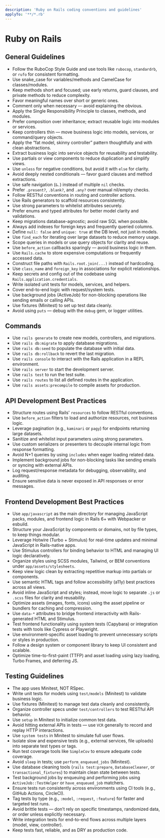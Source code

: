 ```yaml
---
description: 'Ruby on Rails coding conventions and guidelines'
applyTo: '**/*.rb'
---
```


# Ruby on Rails

## General Guidelines

- Follow the RuboCop Style Guide and use tools like `rubocop`, `standardrb`, or `rufo` for consistent formatting.
- Use snake_case for variables/methods and CamelCase for classes/modules.
- Keep methods short and focused; use early returns, guard clauses, and private methods to reduce complexity.
- Favor meaningful names over short or generic ones.
- Comment only when necessary — avoid explaining the obvious.
- Apply the Single Responsibility Principle to classes, methods, and modules.
- Prefer composition over inheritance; extract reusable logic into modules or services.
- Keep controllers thin — move business logic into models, services, or command/query objects.
- Apply the “fat model, skinny controller” pattern thoughtfully and with clean abstractions.
- Extract business logic into service objects for reusability and testability.
- Use partials or view components to reduce duplication and simplify views.
- Use `unless` for negative conditions, but avoid it with `else` for clarity.
- Avoid deeply nested conditionals — favor guard clauses and method extractions.
- Use safe navigation (`&.`) instead of multiple `nil` checks.
- Prefer `.present?`, `.blank?`, and `.any?` over manual nil/empty checks.
- Follow RESTful conventions in routing and controller actions.
- Use Rails generators to scaffold resources consistently.
- Use strong parameters to whitelist attributes securely.
- Prefer enums and typed attributes for better model clarity and validations.
- Keep migrations database-agnostic; avoid raw SQL when possible.
- Always add indexes for foreign keys and frequently queried columns.
- Define `null: false` and `unique: true` at the DB level, not just in models.
- Use `find_each` for iterating over large datasets to reduce memory usage.
- Scope queries in models or use query objects for clarity and reuse.
- Use `before_action` callbacks sparingly — avoid business logic in them.
- Use `Rails.cache` to store expensive computations or frequently accessed data.
- Construct file paths with `Rails.root.join(...)` instead of hardcoding.
- Use `class_name` and `foreign_key` in associations for explicit relationships.
- Keep secrets and config out of the codebase using `Rails.application.credentials`.
- Write isolated unit tests for models, services, and helpers.
- Cover end-to-end logic with request/system tests.
- Use background jobs (ActiveJob) for non-blocking operations like sending emails or calling APIs.
- Use fixtures (Minitest) to set up test data cleanly.
- Avoid using `puts` — debug with the `debug` gem, or logger utilities.

## Commands

- Use `rails generate` to create new models, controllers, and migrations.
- Use `rails db:migrate` to apply database migrations.
- Use `rails db:seed` to populate the database with initial data.
- Use `rails db:rollback` to revert the last migration.
- Use `rails console` to interact with the Rails application in a REPL environment.
- Use `rails server` to start the development server.
- Use `rails test` to run the test suite.
- Use `rails routes` to list all defined routes in the application.
- Use `rails assets:precompile` to compile assets for production.


## API Development Best Practices

- Structure routes using Rails' `resources` to follow RESTful conventions.
- Use `before_action` filters to load and authorize resources, not business logic.
- Leverage pagination (e.g., `kaminari` or `pagy`) for endpoints returning large datasets.
- Sanitize and whitelist input parameters using strong parameters.
- Use custom serializers or presenters to decouple internal logic from response formatting.
- Avoid N+1 queries by using `includes` when eager loading related data.
- Implement background jobs for non-blocking tasks like sending emails or syncing with external APIs.
- Log request/response metadata for debugging, observability, and auditing.
- Ensure sensitive data is never exposed in API responses or error messages.

## Frontend Development Best Practices

- Use `app/javascript` as the main directory for managing JavaScript packs, modules, and frontend logic in Rails 6+ with Webpacker or esbuild.
- Structure your JavaScript by components or domains, not by file types, to keep things modular.
- Leverage Hotwire (Turbo + Stimulus) for real-time updates and minimal JavaScript in Rails-native apps.
- Use Stimulus controllers for binding behavior to HTML and managing UI logic declaratively.
- Organize styles using SCSS modules, Tailwind, or BEM conventions under `app/assets/stylesheets`.
- Keep view logic clean by extracting repetitive markup into partials or components.
- Use semantic HTML tags and follow accessibility (a11y) best practices across all views.
- Avoid inline JavaScript and styles; instead, move logic to separate `.js` or `.scss` files for clarity and reusability.
- Optimize assets (images, fonts, icons) using the asset pipeline or bundlers for caching and compression.
- Use `data-*` attributes to bridge frontend interactivity with Rails-generated HTML and Stimulus.
- Test frontend functionality using system tests (Capybara) or integration tests with tools like Cypress or Playwright.
- Use environment-specific asset loading to prevent unnecessary scripts or styles in production.
- Follow a design system or component library to keep UI consistent and scalable.
- Optimize time-to-first-paint (TTFP) and asset loading using lazy loading, Turbo Frames, and deferring JS.

## Testing Guidelines

- The app uses Minitest, NOT RSpec.
- Write unit tests for models using `test/models` (Minitest) to validate business logic.
- Use fixtures (Minitest) to manage test data cleanly and consistently.
- Organize controller specs under `test/controllers` to test RESTful API behavior.
- Use `setup` in Minitest to initialize common test data.
- Avoid hitting external APIs in tests — use `VCR` generally to record and replay HTTP interactions.
- Use `system tests` in Minitest to simulate full user flows.
- Isolate slow and expensive tests (e.g., external services, file uploads) into separate test types or tags.
- Run test coverage tools like `SimpleCov` to ensure adequate code coverage.
- Avoid `sleep` in tests; use `perform_enqueued_jobs` (Minitest).
- Use database cleaning tools (`rails test:prepare`, `DatabaseCleaner`, or `transactional_fixtures`) to maintain clean state between tests.
- Test background jobs by enqueuing and performing jobs using `ActiveJob::TestHelper` or `have_enqueued_job` matchers.
- Ensure tests run consistently across environments using CI tools (e.g., GitHub Actions, CircleCI).
- Tag tests by type (e.g., `:model`, `:request`, `:feature`) for faster and targeted test runs.
- Avoid brittle tests — don’t rely on specific timestamps, randomized data, or order unless explicitly necessary.
- Write integration tests for end-to-end flows across multiple layers (model, view, controller).
- Keep tests fast, reliable, and as DRY as production code.
